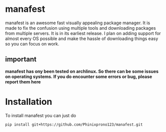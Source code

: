 # manafest
manafest is an awesome fast visually appealing package manager. It is made to fix the confusion using multiple tools and downloading packages from multiple servers. It is in its earliest release. I plan on adding support for almost every OS possible and make the hassle of downloading things easy so you can focus on work.

## important
**manafest has ony been tested on archlinux. So there can be some issues on operating systems. If you do encounter some errors or bug, please report them here**

# Installation
To install manafest you can just do 
```
pip install git+https://github.com/Phinixprono123/manafest.git 
```

